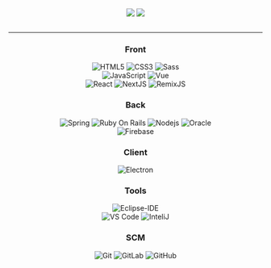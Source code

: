 <div align="center"> 
    <img align="center" src="https://github-readme-stats-sigma-five.vercel.app/api?username=roqhdehd502&show_icons=true&include_all_commits=true&count_private=true&theme=react&line_height=40" />
    <img align="center" src="https://github-readme-stats.vercel.app/api/top-langs/?username=roqhdehd502&theme=react&line_height=40&hide=css"/>
</div>

<br/>

---

<div align="center"> 
   
### Front
![HTML5](https://img.shields.io/badge/-HTML5-%23E44D27?style=flat-square&logo=html5&logoColor=ffffff)
![CSS3](https://img.shields.io/badge/-CSS3-%231572B6?style=flat-square&logo=css3)
![Sass](https://img.shields.io/badge/-Sass-%23CC6699?style=flat-square&logo=sass&logoColor=ffffff)  
![JavaScript](https://img.shields.io/badge/-JavaScript-%23F7DF1C?style=flat-square&logo=javascript&logoColor=000000&labelColor=%23F7DF1C&color=%23FFCE5A)
![Vue](https://img.shields.io/badge/-Vue-42b883?style=flat-square&logo=vue&logoColor=ffffff)  
![React](https://img.shields.io/badge/-React-61DAFB?style=flat-square&logo=react&logoColor=ffffff)
![NextJS](https://img.shields.io/badge/-NextJS-61DAFB?style=flat-square&logo=nextjs&logoColor=ffffff)
![RemixJS](https://img.shields.io/badge/-RemixJS-61DAFB?style=flat-square&logo=remixjs&logoColor=ffffff)

  
### Back
![Spring](http://img.shields.io/badge/-Spring-6DB33F?style=flat-square&logo=spring&logoColor=ffffff)
![Ruby On Rails](http://img.shields.io/badge/-RubyOnRails-6DB33F?style=flat-square&logo=ruby-on-rails&logoColor=ffffff)
![Nodejs](https://img.shields.io/badge/-Nodejs-339933?style=flat-square&logo=Node.js&logoColor=ffffff)
![Oracle](https://img.shields.io/badge/-Oracle-C74633?style=flat-square&logo=oracle&logoColor=ffffff)  
![Firebase](https://img.shields.io/badge/-Firebase-FFCA28?style=flat-square&logo=firebase&logoColor=ffffff)  

  
### Client
![Electron](http://img.shields.io/badge/-Electron-2B2C3E?style=flat-square&logo=electron&logoColor=ffffff)
  

### Tools
![Eclipse-IDE](http://img.shields.io/badge/-Eclipse-2C2255?style=flat-square&logo=eclipse&logoColor=ffffff)  
![VS Code](http://img.shields.io/badge/-VS%20Code-007ACC?style=flat-square&logo=visual-studio-code&logoColor=ffffff)
![InteliJ](http://img.shields.io/badge/-InteliJ-EE3466?style=flat-square&logo=Intelij&logoColor=ffffff)


### SCM
![Git](https://img.shields.io/badge/-Git-%23F05032?style=flat-square&logo=git&logoColor=%23ffffff)
![GitLab](https://img.shields.io/badge/-GitLab-FCA121?style=flat-square&logo=gitlab)
![GitHub](https://img.shields.io/badge/-GitHub-181717?style=flat-square&logo=github)

<!-- 
![C](http://img.shields.io/badge/-C-A8B9CC?style=flat-square&logo=c&logoColor=ffffff)
![Python](http://img.shields.io/badge/-Python-3776AB?style=flat-square&logo=python&logoColor=ffffff)
![Bootstrap](https://img.shields.io/badge/-Bootstrap-563D7C?style=flat-square&logo=Bootstrap)
![Markdown](https://img.shields.io/badge/-Markdown-000000?style=flat-square&logo=markdown)
![Npm](https://img.shields.io/badge/-npm-CB3837?style=flat-square&logo=npm)
![Microsoft Sql Server](https://img.shields.io/badge/-Sql%20Server-CC2927?style=flat-square&logo=microsoft-sql-server&logoColor=ffffff)
![Powershell](http://img.shields.io/badge/-Powershell-5391FE?style=flat-square&logo=powershell&logoColor=ffffff)
![Windows](http://img.shields.io/badge/-Windows-0078D6?style=flat-square&logo=windows&logoColor=ffffff) -->
   
</div>
